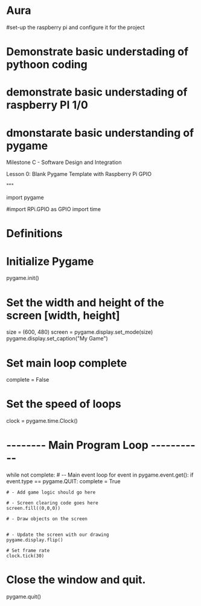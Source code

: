 # Aura
#set-up the raspberry pi and configure it for the project 
# Demonstrate basic understading of pythoon coding 
# demonstrate basic understading of raspberry PI 1/0
# dmonstarate basic understanding of pygame 
 Milestone C - Software Design and Integration
 
 Lesson 0:
 Blank Pygame Template with Raspberry Pi GPIO
 
"""
 
import pygame

#import RPi.GPIO as GPIO
import time
 
# Definitions


# Initialize Pygame
pygame.init()
 
# Set the width and height of the screen [width, height]
size = (600, 480)
screen = pygame.display.set_mode(size)
pygame.display.set_caption("My Game")
 
# Set main loop complete
complete = False
 
# Set the speed of loops
clock = pygame.time.Clock()
 
# -------- Main Program Loop -----------
while not complete:
    # -- Main event loop
    for event in pygame.event.get():
        if event.type == pygame.QUIT:
            complete = True
 
    # - Add game logic should go here
 
    # - Screen clearing code goes here
    screen.fill((0,0,0))

    # - Draw objects on the screen
    
     
    # - Update the screen with our drawing
    pygame.display.flip()

    # Set frame rate
    clock.tick(30)
 
# Close the window and quit.
pygame.quit()

